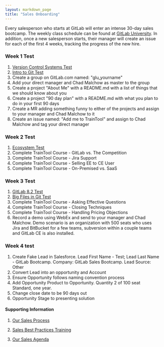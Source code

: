 ```yaml
---
layout: markdown_page
title: "Sales Onboarding"
---
```


Every salesperson who starts at GitLab will enter an intense 30-day sales bootcamp.  The weekly class schedule can be found at [GitLab University](https://about.gitlab.com/university/).  In addition, once a new salesperson starts, their manager will create an issue for each of the first 4 weeks, tracking the progress of the new hire.

### Week 1 Test
1. [Version Control Systems Test](http://goo.gl/forms/8H8SNcH70T)
1. [Intro to Git Test](http://goo.gl/forms/GgWF1T5Ceg) 
1. Create a group on GitLab.com named: "glu_yourname"
1. Add your direct manager and Chad Malchow as master to the group
1. Create a project "About Me" with a README.md with a list of things that we should know about you
1. Create a project "90 day plan" with a README.md with what you plan to do in your first 90 days
1. Create a MR adding something funny to either of the projects and assign to your manager and Chad Malchow to it
1. Create an issue named: "Add me to TrainTool" and assign to Chad Malchow and tag your direct manager

### Week 2 Test
1. [Ecosystem Test](http://goo.gl/forms/5Vrf3CE0iC)
1. Complete TrainTool Course - GitLab vs. The Competition
1. Complete TrainTool Course - Jira Support
1. Complete TrainTool Course - Selling EE to CE User
1. Complete TrainTool Course - On-Premised vs. SaaS

### Week 3 Test
1. [GitLab 8.2 Test](http://goo.gl/forms/9PnmhiNzEa) 
1. [Big Files in Git Test](http://goo.gl/forms/RFsNK9fKuj) 
1. Complete TrainTool Course - Asking Effective Questions
1. Complete TrainTool Course - Closing Techniques
1. Complete TrainTool Course - Handling Pricing Objections
1. Record a demo using WebEx and send to your manager and Chad Malchow.  Demo scenario is an organization with 500 seats who uses Jira and BitBucket for a few teams, subversion within a couple teams and GitLab CE is also installed.

### Week 4 test
1. Create Fake Lead in Salesforce.  Lead First Name - Test; Lead Last Name - GitLab Bootcamp.  Company: GitLab Sales Bootcamp. Lead Source: Other
1. Convert Lead into an opportunity and Account
1. Ensure Opportunity follows naming convention process
1. Add Opportunity Product to Opportunity.  Quantity 2 of 100 seat Standard, one year.
1. Change close date to be 90 days out
1. Opportunity Stage to presenting solution

#### Supporting Information

1. [Our Sales Process](https://about.gitlab.com/handbook/sales-process/)

1. [Sales Best Practices Training](https://about.gitlab.com/handbook/sales-training/)

1. [Our Sales Agenda](https://docs.google.com/document/d/1l1ecVjKAJY67Zk28CYFiepHAFzvMNu9yDUYVSQmlTmU/edit)

